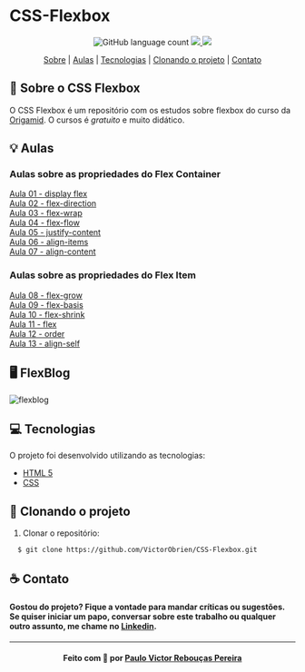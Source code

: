 # CSS-Flexbox

<p align="center">
    <img alt="GitHub language count" src="https://img.shields.io/github/languages/count/VictorObrien/CSS-Flexbox?color=%2304D361">           
  <a aria-label="Repositórios Git" href="https://github.com/VictorObrien/">
    <img src="https://img.shields.io/badge/Github-VictorObrien-success?logo=github"></img>
  </a>
  <a aria-label="LinkedIn" href="https://www.linkedin.com/in/paulo-victor-rebou%C3%A7as-pereira-a6a72aa8/">
    <img src="http://img.shields.io/badge/LinkedIn-/PauloVictorRebouças-informational?logo=linkedin"></img>
  </a>
</p>

<p align="center">
  <a href="#sobre">Sobre</a> | 
  <a href="#aulas">Aulas</a> | 
  <a href="#tecnologias">Tecnologias</a> | 
  <a href="#run">Clonando o projeto</a> | 
  <a href="#contato">Contato</a>
</p>

<a id="sobre"></a>

## :rocket: Sobre o CSS Flexbox

O CSS Flexbox é um repositório com os estudos sobre flexbox do curso da [Origamid](https://www.origamid.com/curso/css-flexbox).
O cursos é *gratuito* e muito didático.

<a id="aulas"></a>

## :bulb: Aulas

### Aulas sobre as propriedades do Flex Container

[Aula 01 - display flex](https://github.com/VictorObrien/CSS-Flexbox/tree/main/Aulas/01-display-flex)</br>
[Aula 02 - flex-direction](https://github.com/VictorObrien/CSS-Flexbox/tree/main/Aulas/02-flex-direction)</br>
[Aula 03 - flex-wrap](https://github.com/VictorObrien/CSS-Flexbox/tree/main/Aulas/03-flex-wrap)</br>
[Aula 04 - flex-flow](https://github.com/VictorObrien/CSS-Flexbox/tree/main/Aulas/04-flex-flow)</br>
[Aula 05 - justify-content](https://github.com/VictorObrien/CSS-Flexbox/tree/main/Aulas/05-justify-content)</br>
[Aula 06 - align-items](https://github.com/VictorObrien/CSS-Flexbox/tree/main/Aulas/06-align-items)</br>
[Aula 07 - align-content](https://github.com/VictorObrien/CSS-Flexbox/tree/main/Aulas/07-align-content)</br>

### Aulas sobre as propriedades do Flex Item

[Aula 08 - flex-grow](https://github.com/VictorObrien/CSS-Flexbox/tree/main/Aulas/08-flex-grow)</br>
[Aula 09 - flex-basis](https://github.com/VictorObrien/CSS-Flexbox/tree/main/Aulas/09-flex-basis)</br>
[Aula 10 - flex-shrink](https://github.com/VictorObrien/CSS-Flexbox/tree/main/Aulas/10-flex-shrink)</br>
[Aula 11 - flex](https://github.com/VictorObrien/CSS-Flexbox/tree/main/Aulas/11-flex)</br>
[Aula 12 - order](https://github.com/VictorObrien/CSS-Flexbox/tree/main/Aulas/12-order)</br>
[Aula 13 - align-self](https://github.com/VictorObrien/CSS-Flexbox/tree/main/Aulas/13-align-self)</br>


<a id="tecnologias"></a>

## :desktop_computer: FlexBlog

<img align="center" src="assets/flexblog.gif" alt="flexblog">

## :computer: Tecnologias

O projeto foi desenvolvido utilizando as tecnologias:

- [HTML 5](https://developer.mozilla.org/pt-BR/docs/Web/HTML/HTML5)
- [CSS](https://developer.mozilla.org/pt-BR/docs/Web/CSS)


<a id="run"></a>

## :running: Clonando o projeto

1. Clonar o repositório:

```sh
  $ git clone https://github.com/VictorObrien/CSS-Flexbox.git
```

<a id="contato"></a>

## :coffee: Contato

<h4>
    Gostou do projeto? Fique a vontade para mandar críticas ou sugestões. Se quiser iniciar um papo, conversar sobre este trabalho ou qualquer outro assunto, me chame no <a href="https://www.linkedin.com/in/paulo-victor-rebou%C3%A7as-pereira-a6a72aa8/" target="_blank">Linkedin</a>.
</h4>

---

<h4 align="center">
    Feito com 💜 por <a href="www.linkedin.com/in/paulo-victor-rebou%C3%A7as-pereira-a6a72aa8/" target="_blank">Paulo Victor Rebouças Pereira</a>
</h4>
